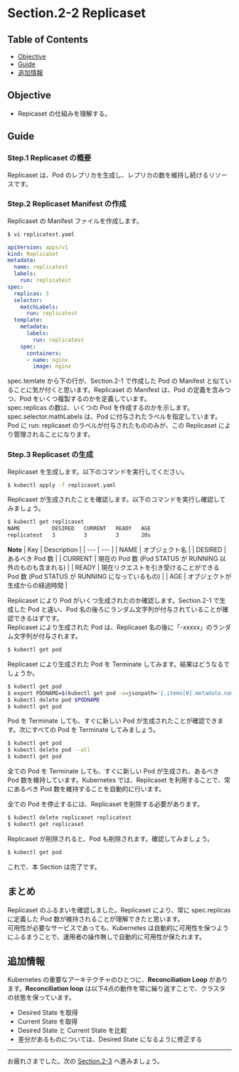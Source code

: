 # Section.2-2 Replicaset

## Table of Contents

* [Objective](#Objective)
* [Guide](#Guide)
* [追加情報](#追加情報)

## Objective
* Repicaset の仕組みを理解する。

## Guide

### Step.1 Replicaset の概要
Replicaset は、Pod のレプリカを生成し、レプリカの数を維持し続けるリソースです。

### Step.2 Replicaset Manifest の作成

Replicaset の Manifest ファイルを作成します。
```bash
$ vi replicatest.yaml
```
```yaml
apiVersion: apps/v1
kind: ReplicaSet
metadata:
  name: replicatest
  labels:
    run: replicatest
spec:
  replicas: 3
  selector:
    matchLabels:
      run: replicatest
  template:
    metadata:
      labels:
        run: replicatest
    spec:
      containers:
      - name: nginx
        image: nginx
```

spec.temlate から下の行が、Section.2-1 で作成した Pod の Manifest と似ていることに気が付くと思います。Replicaset の Manifest は、Pod の定義を含みつつ、Pod をいくつ複製するのかを定義しています。  
spec.replicas の数は、いくつの Pod を作成するのかを示します。
spec.selector.mathLabels は、Pod に付与されたラベルを指定しています。Pod に run: replicaset のラベルが付与されたもののみが、この Replicaset により管理されることになります。

### Step.3 Replicaset の生成
Replicaset を生成します。以下のコマンドを実行してください。
```bash
$ kubectl apply -f replicaset.yaml
```

Replicaset が生成されたことを確認します。以下のコマンドを実行し確認してみましょう。  
```bash
$ kubectl get replicaset
NAME          DESIRED   CURRENT   READY   AGE
replicatest   3         3         3       20s
```

**Note**
| Key | Description |
| --- | --- |
| NAME | オブジェクト名 |
| DESIRED | あるべき Pod 数 |
| CURRENT | 現在の Pod 数 (Pod STATUS が RUNNING 以外のものも含まれる) |
| READY | 現在リクエストを引き受けることができる Pod 数 (Pod STATUS が RUNNING になっているもの) |
| AGE | オブジェクトが生成からの経過時間 |

Replicaset により Pod がいくつ生成されたのか確認します。Section.2-1 で生成した Pod と違い、Pod 名の後ろにランダム文字列が付与されていることが確認できるはずです。  
Replicaset により生成された Pod は、Replicaset 名の後に「-xxxxx」のランダム文字列が付与されます。

```bash
$ kubectl get pod
```

Replicaset により生成された Pod を Terminate してみます。結果はどうなるでしょうか。

```bash
$ kubectl get pod
$ export PODNAME=$(kubectl get pod -o=jsonpath='{.items[0].metadata.name}')
$ kubectl delete pod $PODNAME
$ kubectl get pod
```

Pod を Terminate しても、すぐに新しい Pod が生成されたことが確認できます。次にすべての Pod を Terminate してみましょう。
```bash
$ kubectl get pod
$ kubectl delete pod --all
$ kubectl get pod
```

全ての Pod を Terminate しても、すぐに新しい Pod が生成され、あるべき Pod 数を維持しています。Kubernetes では、Replicaset を利用することで、常にあるべき Pod 数を維持することを自動的に行います。

全ての Pod を停止するには、Replicaset を削除する必要があります。

```bash
$ kubectl delete replicaset replicatest
$ kubectl get replicaset
```

Replicaset が削除されると、Pod も削除されます。確認してみましょう。

```bash
$ kubectl get pod
```

これで、本 Section は完了です。

## まとめ
Replicaset のふるまいを確認しました。Replicaset により、常に spec.replicas に定義した Pod 数が維持されることが理解できたと思います。  
可用性が必要なサービスであっても、Kubernetes は自動的に可用性を保つようにふるまうことで、運用者の操作無しで自動的に可用性が保たれます。

## 追加情報
Kubernetes の重要なアーキテクチャのひとつに、**Reconciliation Loop** があります。**Reconciliation loop** は以下4点の動作を常に繰り返すことで、クラスタの状態を保っています。
* Desired State を取得
* Current State を取得
* Desired State と Current State を比較
* 差分があるものについては、Desired State になるように修正する

---
お疲れさまでした。次の [Section.2-3](../Section2-3/Readme.md) へ進みましょう。
